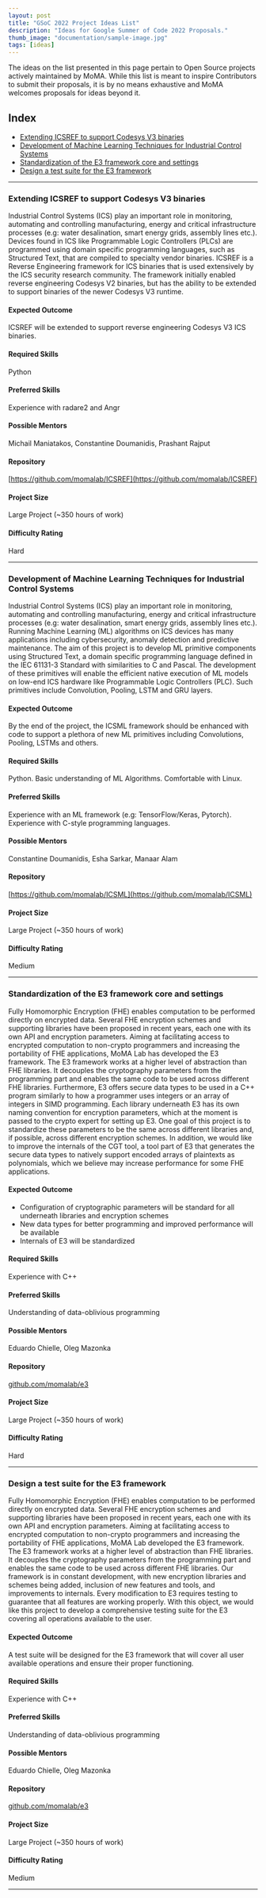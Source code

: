 ```yaml
---
layout: post
title: "GSoC 2022 Project Ideas List"
description: "Ideas for Google Summer of Code 2022 Proposals."
thumb_image: "documentation/sample-image.jpg"
tags: [ideas]
---
```


The ideas on the list presented in this page pertain to Open Source projects actively maintained by MoMA. While this list is meant to inspire Contributors to submit their proposals, it is by no means exhaustive and MoMA welcomes proposals for ideas beyond it.

## Index
- [Extending ICSREF to support Codesys V3 binaries](#extending-icsref-to-support-codesys-v3-binaries)
- [Development of Machine Learning Techniques for Industrial Control Systems](#development-of-machine-learning-techniques-for-industrial-control-systems)
- [Standardization of the E3 framework core and settings](#standardization-of-the-e3-framework-core-and-settings)
- [Design a test suite for the E3 framework](#design-a-test-suite-for-the-e3-framework)


---

### Extending ICSREF to support Codesys V3 binaries

Industrial Control Systems (ICS) play an important role in monitoring, automating and controlling manufacturing, energy and critical infrastructure processes (e.g: water desalination, smart energy grids, assembly lines etc.).
Devices found in ICS like Programmable Logic Controllers (PLCs) are programmed using domain specific programming languages, such as Structured Text,  that are compiled to specialty vendor binaries.
ICSREF is a Reverse Engineering framework for ICS binaries that is used extensively by the ICS security research community.
The framework initially enabled reverse engineering Codesys V2 binaries, but has the ability to be extended to support binaries of the newer Codesys V3 runtime.

#### Expected Outcome
ICSREF will be extended to support reverse engineering Codesys V3 ICS binaries.

#### Required Skills
Python

#### Preferred Skills
Experience with radare2 and Angr

#### Possible Mentors
Michail Maniatakos, Constantine Doumanidis, Prashant Rajput

#### Repository
[https://github.com/momalab/ICSREF](https://github.com/momalab/ICSREF)

#### Project Size
Large Project (~350 hours of work)

#### Difficulty Rating
Hard

---


### Development of Machine Learning Techniques for Industrial Control Systems

Industrial Control Systems (ICS) play an important role in monitoring, automating and controlling manufacturing, energy and critical infrastructure processes (e.g: water desalination, smart energy grids, assembly lines etc.). 
Running Machine Learning (ML) algorithms on ICS devices has many applications including cybersecurity, anomaly detection and predictive maintenance.
The aim of this project is to develop ML primitive components using Structured Text, a domain specific programming language defined in the IEC 61131-3 Standard with similarities to C and Pascal.  The development of these primitives will enable the efficient native execution of ML models on low-end ICS hardware like Programmable Logic Controllers (PLC). Such primitives include Convolution, Pooling, LSTM and GRU layers.

#### Expected Outcome
By the end of the project, the ICSML framework should be enhanced with code to support a plethora of new ML primitives including Convolutions, Pooling, LSTMs and others.

#### Required Skills
Python. Basic understanding of ML Algorithms. Comfortable with Linux.

#### Preferred Skills
Experience with an ML framework (e.g: TensorFlow/Keras, Pytorch). 
Experience with C-style programming languages.

#### Possible Mentors
Constantine Doumanidis, Esha Sarkar, Manaar Alam

#### Repository
[https://github.com/momalab/ICSML](https://github.com/momalab/ICSML)

#### Project Size
Large Project (~350 hours of work)

#### Difficulty Rating
Medium

---


### Standardization of the E3 framework core and settings

Fully Homomorphic Encryption (FHE) enables computation to be performed directly on encrypted data. Several FHE encryption schemes and supporting libraries have been proposed in recent years, each one with its own API and encryption parameters. Aiming at facilitating access to encrypted computation to non-crypto programmers and increasing the portability of FHE applications, MoMA Lab has developed the E3 framework.
The E3 framework works at a higher level of abstraction than FHE libraries. It decouples the cryptography parameters from the programming part and enables the same code to be used across different FHE libraries.
Furthermore, E3 offers secure data types to be used in a C++ program similarly to how a programmer uses integers or an array of integers in SIMD programming.
Each library underneath E3 has its own naming convention for encryption parameters, which at the moment is passed to the crypto expert for setting up E3. One goal of this project is to standardize these parameters to be the same across different libraries and, if possible, across different encryption schemes.
In addition, we would like to improve the internals of the CGT tool, a tool part of E3 that generates the secure data types to natively support encoded arrays of plaintexts as polynomials, which we believe may increase performance for some FHE applications.

#### Expected Outcome
- Configuration of cryptographic parameters will be standard for all underneath libraries and encryption schemes
- New data types for better programming and improved performance will be available
- Internals of E3 will be standardized


#### Required Skills
Experience with C++

#### Preferred Skills
Understanding of data-oblivious programming

#### Possible Mentors
Eduardo Chielle, Oleg Mazonka

#### Repository
[github.com/momalab/e3](github.com/momalab/e3)

#### Project Size
Large Project (~350 hours of work)

#### Difficulty Rating
Hard

---

### Design a test suite for the E3 framework

Fully Homomorphic Encryption (FHE) enables computation to be performed directly on encrypted data. Several FHE encryption schemes and supporting libraries have been proposed in recent years, each one with its own API and encryption parameters. Aiming at facilitating access to encrypted computation to non-crypto programmers and increasing the portability of FHE applications, MoMA Lab developed the E3 framework.
The E3 framework works at a higher level of abstraction than FHE libraries. It decouples the cryptography parameters from the programming part and enables the same code to be used across different FHE libraries.
Our framework is in constant development, with new encryption libraries and schemes being added, inclusion of new features and tools, and improvements to internals.
Every modification to E3 requires testing to guarantee that all features are working properly. With this object, we would like this project to develop a comprehensive testing suite for the E3 covering all operations available to the user.

#### Expected Outcome
A test suite will be designed for the E3 framework that will cover all user available operations and ensure their proper functioning.

#### Required Skills
Experience with C++

#### Preferred Skills
Understanding of data-oblivious programming

#### Possible Mentors
Eduardo Chielle, Oleg Mazonka

#### Repository
[github.com/momalab/e3](github.com/momalab/e3)

#### Project Size
Large Project (~350 hours of work)

#### Difficulty Rating
Medium

---